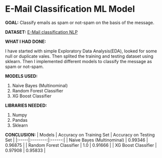 # E-Mail Classification ML Model

**GOAL:**
Classify emails as spam or not-spam on the basis of the message.

**DATASET:**
[E-Mail classification NLP](https://www.kaggle.com/datatattle/email-classification-nlp)

**WHAT I HAD DONE:**

I have started with simple Exploratory Data Analysis(EDA), looked for some null or duplicate vales. 
Then splited the training and testing dataset using sklearn. 
Then I implemented different models to classify the message as spam or not-spam.

**MODELS USED:**
1. Naive Bayes (Multinominal)
2. Random Forest Classifier
3. XG Boost Classifier

**LIBRARIES NEEDED:**
1. Numpy
2. Pandas
3. Sklearn

**CONCLUSION:**
| Models | Accuracy on Training Set  | Accuracy on Testing Set |
|:-----|:--------:|:------:|
| Naive Bayes (Multinominal) | 0.99346 | 0.96875 |
| Random Forest Classifier | 1.0 | 0.91666 |
| XG Boost Classifier | 0.97908 | 0.95833 |



